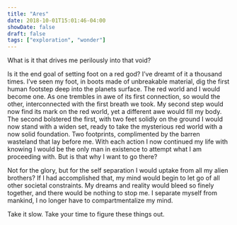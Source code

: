 ```yaml
---
title: "Ares"
date: 2018-10-01T15:01:46-04:00
showDate: false
draft: false
tags: ["exploration", "wonder"]
---
```

What is it that drives me perilously into that void?

Is it the end goal of setting foot on a red god? I’ve dreamt of it a thousand times. I’ve seen my foot, in boots made of unbreakable material, dig the first human footstep deep into the planets surface. The red world and I would become one. As one trembles in awe of its first connection, so would the other, interconnected with the first breath we took. My second step would now find its mark on the red world, yet a different awe would fill my body. The second bolstered the first, with two feet solidly on the ground I would now stand with a widen set, ready to take the mysterious red world with a now solid foundation. Two footprints, complimented by the barren wasteland that lay before me. With each action I now continued my life with knowing I would be the only man in existence to attempt what I am proceeding with. But is that why I want to go there?

Not for the glory, but for the self separation I would uptake from all my alien brothers? If I had accomplished that, my mind would begin to let go of all other societal constraints. My dreams and reality would bleed so finely together, and there would be nothing to stop me. I separate myself from mankind, I no longer have to compartmentalize my mind.

Take it slow. Take your time to figure these things out.
